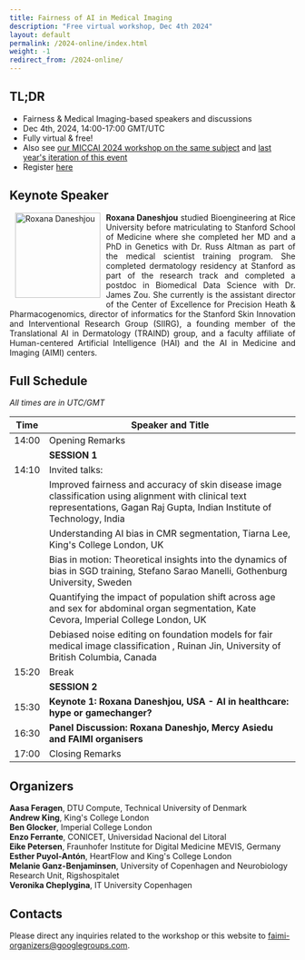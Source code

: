 ```yaml
---
title: Fairness of AI in Medical Imaging
description: "Free virtual workshop, Dec 4th 2024"
layout: default
permalink: /2024-online/index.html
weight: -1
redirect_from: /2024-online/
---
```


## TL;DR
 - Fairness & Medical Imaging-based speakers and discussions
 - Dec 4th, 2024, 14:00-17:00 GMT/UTC
 - Fully virtual & free! 
 - Also see [our MICCAI 2024 workshop on the same subject](/2024-miccai/) and [last year's iteration of this event](/2023-online/)
 - Register [here](https://forms.gle/mqvP7rdgitSRzGEp8)



## Keynote Speaker
<div class="clearfix">
	<img class="img2" src="/assets/speakers/Roxana.jpg" alt="Roxana Daneshjou" width="150" style="float: left; padding:0px 10px 10px 10px">
	<p style="text-align: justify">
		<b>Roxana Daneshjou</b> studied Bioengineering at Rice University before matriculating to Stanford School of Medicine where she completed her MD and a PhD in Genetics with Dr. Russ Altman as part of the medical scientist training program. She completed dermatology residency at Stanford as part of the research track and completed a postdoc in Biomedical Data Science with Dr. James Zou. She currently is the assistant director of the Center of Excellence for Precision Heath & Pharmacogenomics, director of informatics for the Stanford Skin Innovation and Interventional Research Group (SIIRG), a founding member of the Translational AI in Dermatology (TRAIND) group, and a faculty affiliate of Human-centered Artificial Intelligence (HAI) and the AI in Medicine and Imaging (AIMI) centers.
	</p>
</div>

## Full Schedule
*All times are in UTC/GMT*

 | Time | Speaker and Title |
 |------|-------- |
 | 14:00 | Opening Remarks | 
 ||**SESSION 1** |
 | 14:10 | Invited talks: | 
 |       | Improved fairness and accuracy of skin disease image classification using alignment with clinical text representations, Gagan Raj Gupta, Indian Institute of Technology, India | 
 |       | Understanding AI bias in CMR segmentation, Tiarna Lee, King's College London, UK | 
 |       | Bias in motion: Theoretical insights into the dynamics of bias in SGD training, Stefano Sarao Manelli, Gothenburg University, Sweden | 
 |       | Quantifying the impact of population shift across age and sex for abdominal organ segmentation, Kate Cevora, Imperial College London, UK | 
 |       | Debiased noise editing on foundation models for fair medical image classification , Ruinan Jin, University of British Columbia, Canada | 
 | 15:20 | Break |
 ||**SESSION 2** |
 | 15:30 | **Keynote 1: Roxana Daneshjou, USA -  AI in healthcare: hype or gamechanger?** |
 | 16:30 | **Panel Discussion: Roxana Daneshjo, Mercy Asiedu and FAIMI organisers** |
 | 17:00 | Closing Remarks |

 
## Organizers

**Aasa Feragen**, DTU Compute, Technical University of Denmark  
**Andrew King**, King's College London  
**Ben Glocker**, Imperial College London  
**Enzo Ferrante**, CONICET, Universidad Nacional del Litoral  
**Eike Petersen**, Fraunhofer Institute for Digital Medicine MEVIS, Germany  
**Esther Puyol-Antón**, HeartFlow and King's College London  
**Melanie Ganz-Benjaminsen**, University of Copenhagen and Neurobiology Research Unit, Rigshospitalet  
**Veronika Cheplygina**, IT University Copenhagen  

## Contacts

Please direct any inquiries related to the workshop or this website to <a href="mailto:faimi-organizers@googlegroups.com">faimi-organizers@googlegroups.com</a>.
